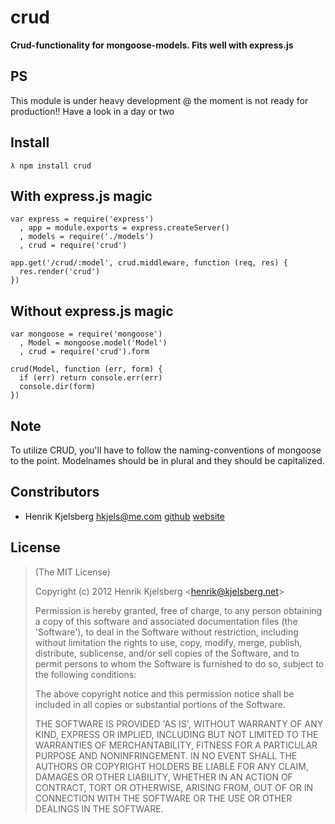 # crud

__Crud-functionality for mongoose-models. Fits well with express.js__


## PS

This module is under heavy development @ the moment is not ready for production!!
Have a look in a day or two


## Install

    λ npm install crud


## With express.js magic

    var express = require('express')
      , app = module.exports = express.createServer()
      , models = require('./models')
      , crud = require('crud')

    app.get('/crud/:model', crud.middleware, function (req, res) {
      res.render('crud')
    })


## Without express.js magic

    var mongoose = require('mongoose')
      , Model = mongoose.model('Model')
      , crud = require('crud').form

    crud(Model, function (err, form) {
      if (err) return console.err(err)
      console.dir(form)
    })


## Note

To utilize CRUD, you'll have to follow the naming-conventions of mongoose to
the point. Modelnames should be in plural and they should be capitalized.


## Constributors

*	Henrik Kjelsberg <hkjels@me.com> 
[github](http://github.com/hkjels/ "Github account")
[website](http://take.no/ "Development blog")


## License

> (The MIT License)
>
> Copyright (c) 2012 Henrik Kjelsberg &lt;henrik@kjelsberg.net&gt;
>
> Permission is hereby granted, free of charge, to any person obtaining
> a copy of this software and associated documentation files (the
> 'Software'), to deal in the Software without restriction, including
> without limitation the rights to use, copy, modify, merge, publish,
> distribute, sublicense, and/or sell copies of the Software, and to
> permit persons to whom the Software is furnished to do so, subject to
> the following conditions:
>
> The above copyright notice and this permission notice shall be
> included in all copies or substantial portions of the Software.
>
> THE SOFTWARE IS PROVIDED 'AS IS', WITHOUT WARRANTY OF ANY KIND,
> EXPRESS OR IMPLIED, INCLUDING BUT NOT LIMITED TO THE WARRANTIES OF
> MERCHANTABILITY, FITNESS FOR A PARTICULAR PURPOSE AND NONINFRINGEMENT.
> IN NO EVENT SHALL THE AUTHORS OR COPYRIGHT HOLDERS BE LIABLE FOR ANY
> CLAIM, DAMAGES OR OTHER LIABILITY, WHETHER IN AN ACTION OF CONTRACT,
> TORT OR OTHERWISE, ARISING FROM, OUT OF OR IN CONNECTION WITH THE
> SOFTWARE OR THE USE OR OTHER DEALINGS IN THE SOFTWARE.
